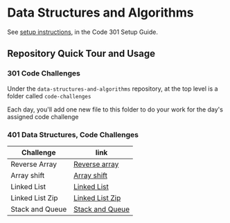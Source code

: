 # Data Structures and Algorithms

See [setup instructions](https://codefellows.github.io/setup-guide/code-301/3-code-challenges), in the Code 301 Setup Guide.

## Repository Quick Tour and Usage

### 301 Code Challenges

Under the `data-structures-and-algorithms` repository, at the top level is a folder called `code-challenges`

Each day, you'll add one new file to this folder to do your work for the day's assigned code challenge

### 401 Data Structures, Code Challenges


| Challenge       | link                                                                                                                                                               |
| --------------- | ------------------------------------------------------------------------------------------------------------------------------------------------------------------ |
| Reverse Array   | [Reverse array](https://github.com/Mohammed-Alramahi/data-structures-and-algorithms/blob/master/401-challenges/array-reverse/reverse-array.md)                     |
| Array shift     | [Array shift](https://github.com/Mohammed-Alramahi/data-structures-and-algorithms/blob/master/401-challenges/array-shift/array-shift.md)                           |
| Linked List     | [Linked List](https://github.com/Mohammed-Alramahi/data-structures-and-algorithms/blob/master/401-challenges/linked-list-insertions/linked-list-insertions.md)     |
| Linked List Zip | [Linked List Zip](https://github.com/Mohammed-Alramahi/data-structures-and-algorithms/blob/master/401-challenges/linked-list-zip/ll-zip.md) |
| Stack and Queue | [Stack and Queue](https://github.com/Mohammed-Alramahi/data-structures-and-algorithms/blob/master/401-challenges/stack-and-queue/stack-and-queue.md) |

